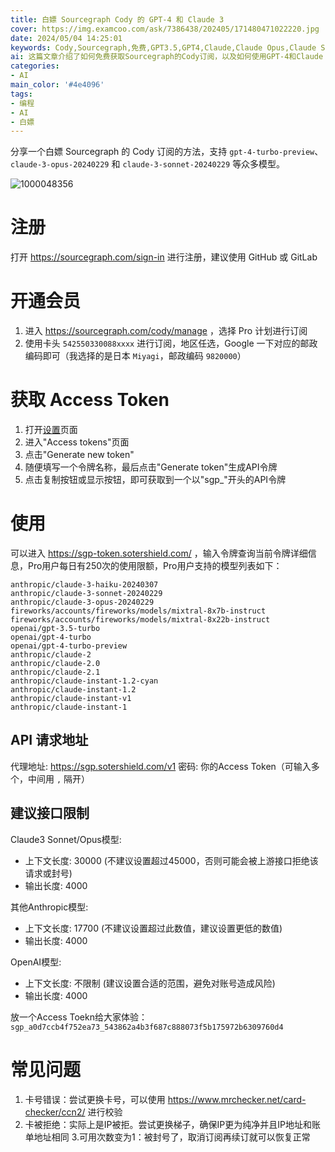 ```yaml
---
title: 白嫖 Sourcegraph Cody 的 GPT-4 和 Claude 3
cover: https://img.examcoo.com/ask/7386438/202405/171480471022220.jpg
date: 2024/05/04 14:25:01
keywords: Cody,Sourcegraph,免费,GPT3.5,GPT4,Claude,Claude Opus,Claude Sonnet,GPT-4
ai: 这篇文章介绍了如何免费获取Sourcegraph的Cody订阅，以及如何使用GPT-4和Claude 3模型。文章提供了详细的注册、开通会员、获取Access Token和使用方法。还列出了Pro用户支持的模型列表，并给出了API请求地址和建议的接口限制，包括Claude3 Sonnet/Opus模型、其他Anthropic模型和OpenAI模型的上下文长度和输出长度。最后，文章还分享了一个Access Token供读者体验并解答了一些常见问题。
categories:
- AI
main_color: '#4e4096'
tags:
- 编程
- AI
- 白嫖
---
```

分享一个白嫖 Sourcegraph 的 Cody 订阅的方法，支持 `gpt-4-turbo-preview`、`claude-3-opus-20240229` 和  `claude-3-sonnet-20240229` 等众多模型。

![1000048356](https://cdn.jerryz.com.cn/gh/YangguangZhou/picx-images-hosting@master/1000048356.8oji5t4oei.jpg)

# 注册

打开 https://sourcegraph.com/sign-in 进行注册，建议使用 GitHub 或 GitLab

# 开通会员

1. 进入 https://sourcegraph.com/cody/manage ，选择 Pro 计划进行订阅
2. 使用卡头 `542550330088xxxx` 进行订阅，地区任选，Google 一下对应的邮政编码即可（我选择的是日本 `Miyagi`，邮政编码 `9820000`）

# 获取 Access Token

1. 打开[设置](https://sourcegraph.com/settings)页面
2. 进入"Access tokens"页面
3. 点击"Generate new token"
4. 随便填写一个令牌名称，最后点击"Generate token"生成API令牌
5. 点击复制按钮或显示按钮，即可获取到一个以"sgp_"开头的API令牌

# 使用

可以进入 https://sgp-token.sotershield.com/ ，输入令牌查询当前令牌详细信息，Pro用户每日有250次的使用限额，Pro用户支持的模型列表如下：

```
anthropic/claude-3-haiku-20240307
anthropic/claude-3-sonnet-20240229
anthropic/claude-3-opus-20240229
fireworks/accounts/fireworks/models/mixtral-8x7b-instruct
fireworks/accounts/fireworks/models/mixtral-8x22b-instruct
openai/gpt-3.5-turbo
openai/gpt-4-turbo
openai/gpt-4-turbo-preview
anthropic/claude-2
anthropic/claude-2.0
anthropic/claude-2.1
anthropic/claude-instant-1.2-cyan
anthropic/claude-instant-1.2
anthropic/claude-instant-v1
anthropic/claude-instant-1
```

## API 请求地址

代理地址: https://sgp.sotershield.com/v1
密码: 你的Access Token（可输入多个，中间用 `,` 隔开）

## 建议接口限制

Claude3 Sonnet/Opus模型:

- 上下文长度: 30000 (不建议设置超过45000，否则可能会被上游接口拒绝该请求或封号)
- 输出长度: 4000

其他Anthropic模型:

- 上下文长度: 17700 (不建议设置超过此数值，建议设置更低的数值)
- 输出长度: 4000

OpenAI模型:

- 上下文长度: 不限制 (建议设置合适的范围，避免对账号造成风险)
- 输出长度: 4000

放一个Access Toekn给大家体验：`sgp_a0d7ccb4f752ea73_543862a4b3f687c888073f5b175972b6309760d4`

# 常见问题

1. 卡号错误：尝试更换卡号，可以使用 https://www.mrchecker.net/card-checker/ccn2/ 进行校验
2. 卡被拒绝：实际上是IP被拒。尝试更换梯子，确保IP更为纯净并且IP地址和账单地址相同
3.可用次数变为1：被封号了，取消订阅再续订就可以恢复正常